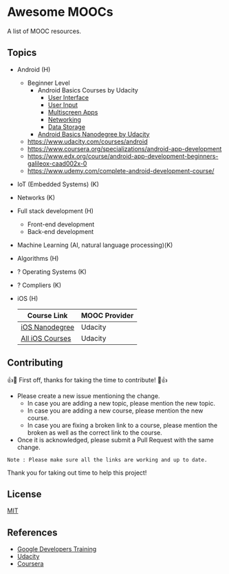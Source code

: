 # Awesome MOOCs
A list of MOOC resources.

## Topics
- Android (H)
  - Beginner Level
    - Android Basics Courses by Udacity
      - [User Interface](https://www.udacity.com/course/android-basics-user-interface--ud834)
      - [User Input](https://www.udacity.com/course/android-basics-user-input--ud836)
      - [Multiscreen Apps](https://www.udacity.com/course/android-basics-multiscreen-apps--ud839)
      - [Networking](https://www.udacity.com/course/android-basics-networking--ud843)
      - [Data Storage](https://www.udacity.com/course/android-basics-data-storage--ud845)
    - [Android Basics Nanodegree by Udacity](https://www.udacity.com/course/android-basics-nanodegree-by-google--nd803)
  - https://www.udacity.com/courses/android
  - https://www.coursera.org/specializations/android-app-development
  - https://www.edx.org/course/android-app-development-beginners-galileox-caad002x-0
  - https://www.udemy.com/complete-android-development-course/
- IoT (Embedded Systems) (K)
- Networks (K)
- Full stack development (H)
  - Front-end development
  - Back-end development
- Machine Learning (AI, natural language processing)(K)
- Algorithms (H)
- ? Operating Systems (K)
- ? Compliers (K)

- iOS (H)
  
  | Course Link| MOOC Provider|
  |--------|-------------|
  | [iOS Nanodegree](https://www.udacity.com/course/ios-developer-nanodegree--nd003)| Udacity |
  | [All iOS Courses](https://www.udacity.com/courses/ios) | Udacity |



## Contributing

:+1::tada: First off, thanks for taking the time to contribute! :tada::+1:

* Please create a new issue mentioning the change. 
  * In case you are adding a new topic, please mention the new topic. 
  * In case you are adding a new course, please mention the new course. 
  * In case you are fixing a broken link to a course, please mention the broken as well as the correct link to the course.
* Once it is acknowledged, please submit a Pull Request with the same change. 

`Note : Please make sure all the links are working and up to date.` 

Thank you for taking out time to help this project!

## License

[MIT](https://github.com/Tapia17/awesome-moocs/blob/master/LICENSE)


## References
- [Google Developers Training](https://developers.google.com/training/)
- [Udacity](https://www.udacity.com/)
- [Coursera](https://www.coursera.org/)
   
